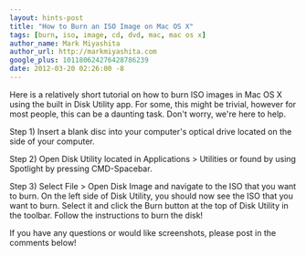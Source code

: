 ```yaml
---
layout: hints-post
title: "How to Burn an ISO Image on Mac OS X"
tags: [burn, iso, image, cd, dvd, mac, mac os x]
author_name: Mark Miyashita
author_url: http://markmiyashita.com
google_plus: 101180624276428786239
date: 2012-03-20 02:26:00 -8
---
```


Here is a relatively short tutorial on how to burn ISO images in Mac OS X using the built in Disk Utility app. For some, this might be trivial, however for most people, this can be a daunting task. Don't worry, we're here to help.

Step 1) Insert a blank disc into your computer's optical drive located on the side of your computer.

Step 2) Open Disk Utility located in Applications > Utilities or found by using Spotlight by pressing CMD-Spacebar.

Step 3) Select File > Open Disk Image and navigate to the ISO that you want to burn. On the left side of Disk Utility, you should now see the ISO that you want to burn. Select it and click the Burn button at the top of Disk Utility in the toolbar. Follow the instructions to burn the disk!

If you have any questions or would like screenshots, please post in the comments below!
